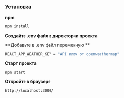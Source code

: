 ### Установка

**npm**

```bash
npm install
```

**Создайте .env файл в директории проекта**

**Добавьте в .env файл переменную **

```bash
REACT_APP_WEATHER_KEY = "API ключ от openweathermap"
```
**Старт проекта**

```bash
npm start
```
**Откройте в браузере**

```bash
http://localhost:3000/
```